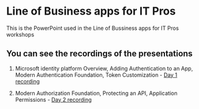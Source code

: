 # Line of Business apps for IT Pros

This is the PowerPoint used in the Line of Bussiness apps for IT Pros workshops

## You can see the recordings of the presentations

1. Microsoft identity platform Overview, Adding Authentication to an App, Modern Authentication Foundation, Token Customization - [Day 1 recording](https://www.youtube.com/watch?v=Cvhg1hHM4rY)

2. Modern Authorization Foundation, Protecting an API, Application Permissions - [Day 2 recording](https://www.youtube.com/watch?v=f3wX5vi8S5o)

